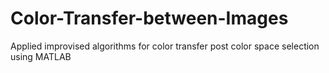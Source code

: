 # Color-Transfer-between-Images
Applied improvised algorithms for color transfer post color space selection using MATLAB
